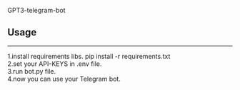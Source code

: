 GPT3-telegram-bot

<h2>Usage</h2>
<hr>
1.install requirements libs. pip install -r requirements.txt<br>
2.set your API-KEYS in .env file.<br>
3.run bot.py file.<br>
4.now you can use your Telegram bot.<br>
